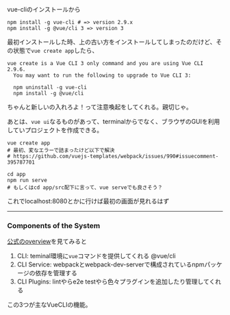 vue-cliのインストールから
```
npm install -g vue-cli # => version 2.9.x
npm install -g @vue/cli 3 => version 3
```
最初インストールした時、上の古い方をインストールしてしまったのだけど、その状態で`vue create app`したら、
```
vue create is a Vue CLI 3 only command and you are using Vue CLI 2.9.6.
  You may want to run the following to upgrade to Vue CLI 3:

  npm uninstall -g vue-cli
  npm install -g @vue/cli
```
ちゃんと新しいの入れろよ！って注意喚起をしてくれる。親切じゃ。


あとは、`vue ui`なるものがあって、terminalからでなく、ブラウザのGUIを利用していプロジェクトを作成できる。  

```
vue create app
# 最初、変なエラーで詰まったけど以下で解決
# https://github.com/vuejs-templates/webpack/issues/990#issuecomment-395787701

cd app
npm run serve
# もしくはcd app/src配下に言って、vue serveでも良さそう？
```

これでlocalhost:8080とかに行けば最初の画面が見れるはず

---------

### Components of the System
[公式のoverview](https://cli.vuejs.org/guide/#components-of-the-system)を見てみると
1. CLI: teminal環境に`vue`コマンドを提供してくれる @vue/cli
2. CLI Service: webpackとwebpack-dev-serverで構成されているnpmパッケージの依存を管理する
3. CLI Plugins: lintやらe2e testやら色々プラグインを追加したり管理してくれる

この3つが主なVueCLIの機能。
